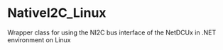 # NativeI2C_Linux
Wrapper class for using the NI2C bus interface of the NetDCUx in .NET environment on Linux

